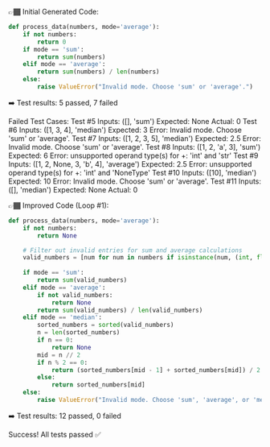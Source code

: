 👉🏾 Initial Generated Code:
```python
def process_data(numbers, mode='average'):
    if not numbers:
        return 0
    if mode == 'sum':
        return sum(numbers)
    elif mode == 'average':
        return sum(numbers) / len(numbers)
    else:
        raise ValueError("Invalid mode. Choose 'sum' or 'average'.")
```

➡️  Test results: 5 passed, 7 failed

Failed Test Cases:
Test #5
  Inputs: ([], 'sum')
  Expected: None
  Actual: 0
Test #6
  Inputs: ([1, 3, 4], 'median')
  Expected: 3
  Error: Invalid mode. Choose 'sum' or 'average'.
Test #7
  Inputs: ([1, 2, 3, 5], 'median')
  Expected: 2.5
  Error: Invalid mode. Choose 'sum' or 'average'.
Test #8
  Inputs: ([1, 2, 'a', 3], 'sum')
  Expected: 6
  Error: unsupported operand type(s) for +: 'int' and 'str'
Test #9
  Inputs: ([1, 2, None, 3, 'b', 4], 'average')
  Expected: 2.5
  Error: unsupported operand type(s) for +: 'int' and 'NoneType'
Test #10
  Inputs: ([10], 'median')
  Expected: 10
  Error: Invalid mode. Choose 'sum' or 'average'.
Test #11
  Inputs: ([], 'median')
  Expected: None
  Actual: 0


👉🏾 Improved Code (Loop #1):
```python
def process_data(numbers, mode='average'):
    if not numbers:
        return None

    # Filter out invalid entries for sum and average calculations
    valid_numbers = [num for num in numbers if isinstance(num, (int, float))]
    
    if mode == 'sum':
        return sum(valid_numbers)
    elif mode == 'average':
        if not valid_numbers:
            return None
        return sum(valid_numbers) / len(valid_numbers)
    elif mode == 'median':
        sorted_numbers = sorted(valid_numbers)
        n = len(sorted_numbers)
        if n == 0:
            return None
        mid = n // 2
        if n % 2 == 0:
            return (sorted_numbers[mid - 1] + sorted_numbers[mid]) / 2
        else:
            return sorted_numbers[mid]
    else:
        raise ValueError("Invalid mode. Choose 'sum', 'average', or 'median'.")
```

➡️  Test results: 12 passed, 0 failed


Success! All tests passed ✅
